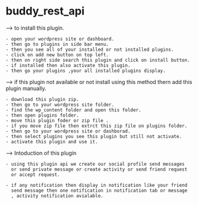 # buddy_rest_api

--> to install this plugin.

    - open your wordpress site or dashboard.
    - then go to plugins in side bar menu.
    - then you see all of your installed or not installed plugins.
    - click on add new button on top left.
    - then on right side search this plugin and click on install button.
    - if installed then also activate this plugin.
    - then go your plugins ,your all installed plugins display.
    
--> if this plugin not available or not install using this method
   thern add this plugin manually.
   
    - download this plugin zip.
    - then go to your wordpress site folder.
    - find the wp_content folder and open this folder.
    - then open plugins folder.
    - move this plugin foder or zip file .
    - if you move zip file then extrct this zip file on plugins folder.
    - then go to your wordpress site or dashborad.
    - then select plugins you see this plugin but still not activate.
    - activate this plugin and use it.
    
--> Intoduction of this plugin
 
    - using this plugin api we create our social profile send messages 
      or send private message or create activity or send friend request
      or accept request.
   
    - if any notification then display in notification like your friend
      send message then one notification in notification tab or message 
      , activity notification avialable.
